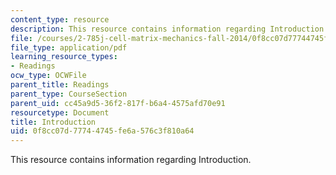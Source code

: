 ```yaml
---
content_type: resource
description: This resource contains information regarding Introduction.
file: /courses/2-785j-cell-matrix-mechanics-fall-2014/0f8cc07d77744745fe6a576c3f810a64_MIT2_785JF14_Chapter_1.pdf
file_type: application/pdf
learning_resource_types:
- Readings
ocw_type: OCWFile
parent_title: Readings
parent_type: CourseSection
parent_uid: cc45a9d5-36f2-817f-b6a4-4575afd70e91
resourcetype: Document
title: Introduction
uid: 0f8cc07d-7774-4745-fe6a-576c3f810a64
---
```

This resource contains information regarding Introduction.

